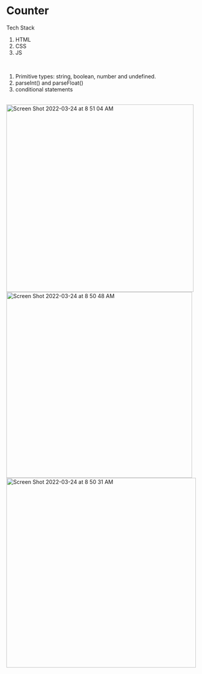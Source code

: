 # Counter

Tech Stack
1. HTML
2. CSS
3. JS

<br>

1. Primitive types: string, boolean, number and undefined.
2. parseInt() and parseFloat()
3. conditional statements

<br>

<img width="489" alt="Screen Shot 2022-03-24 at 8 51 04 AM" src="https://user-images.githubusercontent.com/93422294/159835515-2fddbbee-19bc-4954-89bf-ebfb7195fd67.png">
<br>
<img width="485" alt="Screen Shot 2022-03-24 at 8 50 48 AM" src="https://user-images.githubusercontent.com/93422294/159835524-3d0cd77b-b5f3-49cf-976b-828d41ad7c89.png">
<br>
<img width="495" alt="Screen Shot 2022-03-24 at 8 50 31 AM" src="https://user-images.githubusercontent.com/93422294/159835528-74fbea8b-e895-49d5-b0b4-f44a059cc57b.png">
